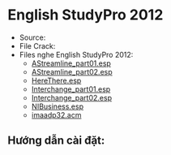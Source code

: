# English StudyPro 2012
- Source:
- File Crack:
- Files nghe English StudyPro 2012:
  - [AStreamline_part01.esp]()
  - [AStreamline_part02.esp]()
  - [HereThere.esp]()
  - [Interchange_part01.esp]()
  - [Interchange_part02.esp]()
  - [NIBusiness.esp]()
  - [imaadp32.acm]()

## Hướng dẫn cài đặt: 

